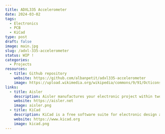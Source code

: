 ```yaml
---
title: ADXL335 Accelerometer
date: 2024-03-02
tags:
  - Electronics
  - PCB
  - KiCad
type: post
draft: false
image: main.jpg
slug: /adxl-335-accelerometer
status: WIP !
categories:
  - Projects
resources:
  - title: Github repository
    website: https://github.com/albanpetit/adxl335-accelerometer
    image: https://upload.wikimedia.org/wikipedia/commons/9/91/Octicons-mark-github.svg
links:
  - title: Aisler
    description: Aisler manufactures your electronic project within two business days and ships it to you world-wide at affordable prices.
    website: https://aisler.net
    image: aisler.png
  - title: KiCad
    description: KiCad is a free software suite for electronic design automation. It facilitates the design and simulation of electronic hardware. It features an integrated environment for schematic capture, PCB layout, manufacturing file viewing, ngspice-provided SPICE simulation, and engineering calculation.
    website: https://www.kicad.org
    image: kicad.png
---
```

